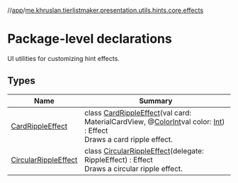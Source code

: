 //[app](../../index.md)/[me.khruslan.tierlistmaker.presentation.utils.hints.core.effects](index.md)

# Package-level declarations

UI utilities for customizing hint effects.

## Types

| Name | Summary |
|---|---|
| [CardRippleEffect](-card-ripple-effect/index.md) | class [CardRippleEffect](-card-ripple-effect/index.md)(val card: MaterialCardView, @[ColorInt](https://developer.android.com/reference/kotlin/androidx/annotation/ColorInt.html)val color: [Int](https://kotlinlang.org/api/latest/jvm/stdlib/kotlin/-int/index.html)) : Effect<br>Draws a card ripple effect. |
| [CircularRippleEffect](-circular-ripple-effect/index.md) | class [CircularRippleEffect](-circular-ripple-effect/index.md)(delegate: RippleEffect) : Effect<br>Draws a circular ripple effect. |
